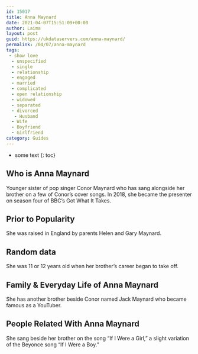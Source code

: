 ```yaml
---
id: 15017
title: Anna Maynard
date: 2021-04-07T15:51:09+00:00
author: Laima
layout: post
guid: https://ukdataservers.com/anna-maynard/
permalink: /04/07/anna-maynard
tags:
 - show love
  - unspecified
  - single
  - relationship
  - engaged
  - married
  - complicated
  - open relationship
  - widowed
  - separated
  - divorced
   - Husband
  - Wife
  - Boyfriend
  - Girlfriend
category: Guides
---
```


* some text
{: toc}


## Who is Anna Maynard
                  
                  
                  
Younger sister of pop singer Conor Maynard who has sang alongside her brother on a few of Conor&#8217;s cover songs. In 2018, she became the presenter on season four of BBC&#8217;s Got What It Takes.
                  
              
            
              
            
                
                
                
## Prior to Popularity
                  
                  
                  
She was raised in England by parents Helen and Gary Maynard.
                  
              
            
              
            
                
                
                
## Random data
                  
                  
                  
She was 11 or 12 years old when her brother&#8217;s career began to take off.
                  
              
            
              
            
                
                
                
## Family & Everyday Life of Anna Maynard
                  
                  
                  
She has another brother beside Conor named Jack Maynard who became famous as a YouTuber.
                  
              
            
              
            
                
                
                
## People Related With Anna Maynard
                  
                  
                  
She sang beside her brother on the song &#8220;If I Were a Girl,&#8221; a slight variation of the Beyonce song &#8220;If I Were a Boy.&#8221;
                  
              
            
              
            
                
              
            
              
              
            
            
              
            
          
          
          